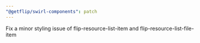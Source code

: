 ```yaml
---
"@getflip/swirl-components": patch
---
```


Fix a minor styling issue of flip-resource-list-item and
flip-resource-list-file-item
